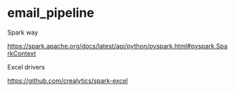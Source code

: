 # email_pipeline

Spark way

https://spark.apache.org/docs/latest/api/python/pyspark.html#pyspark.SparkContext

Excel drivers

https://github.com/crealytics/spark-excel


